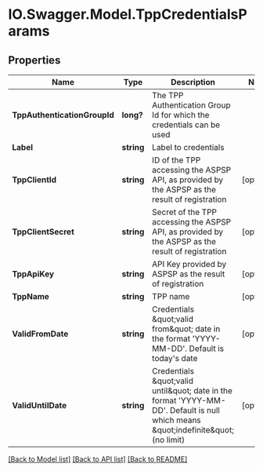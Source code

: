# IO.Swagger.Model.TppCredentialsParams
## Properties

Name | Type | Description | Notes
------------ | ------------- | ------------- | -------------
**TppAuthenticationGroupId** | **long?** | The TPP Authentication Group Id for which the credentials can be used | 
**Label** | **string** | Label to credentials | 
**TppClientId** | **string** | ID of the TPP accessing the ASPSP API, as provided by the ASPSP as the result of registration | [optional] 
**TppClientSecret** | **string** | Secret of the TPP accessing the ASPSP API, as provided by the ASPSP as the result of registration | [optional] 
**TppApiKey** | **string** | API Key provided by ASPSP as the result of registration | [optional] 
**TppName** | **string** | TPP name | [optional] 
**ValidFromDate** | **string** | Credentials \&quot;valid from\&quot; date in the format &#39;YYYY-MM-DD&#39;. Default is today&#39;s date | [optional] 
**ValidUntilDate** | **string** | Credentials \&quot;valid until\&quot; date in the format &#39;YYYY-MM-DD&#39;. Default is null which means \&quot;indefinite\&quot; (no limit) | [optional] 

[[Back to Model list]](../README.md#documentation-for-models) [[Back to API list]](../README.md#documentation-for-api-endpoints) [[Back to README]](../README.md)

